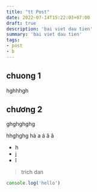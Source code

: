 ```yaml
---
title: "tt Post"
date: 2022-07-14T15:22:03+07:00
draft: true
description: 'bai viet dau tien'
summary: 'bai viet dau tien'
tags:
- post
- b
---
```


## chuong 1

hghhhgh

## chương 2

ghghghghg

hhghghg hà a á â ă

- h
- j
- l 

> trich dan

```js
console.log('hello')
```